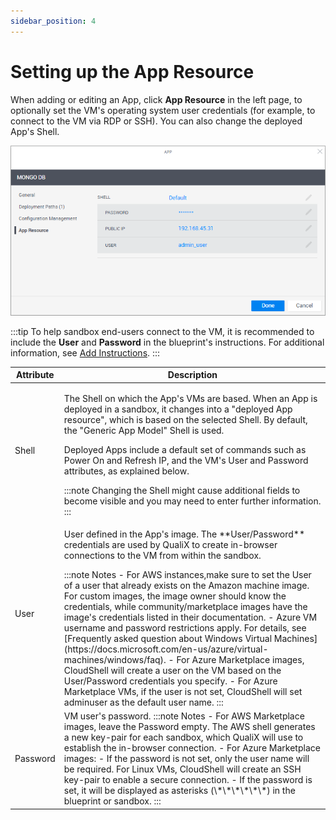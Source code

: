 ```yaml
---
sidebar_position: 4
---
```


# Setting up the App Resource

When adding or editing an App, click **App Resource** in the left page, to optionally set the VM's operating system user credentials (for example, to connect to the VM via RDP or SSH). You can also change the deployed App's Shell.

![](/Images/CloudShell-Portal/Manage/AppResource.png)
    
:::tip
To help sandbox end-users connect to the VM, it is recommended to include the **User** and **Password** in the blueprint's instructions. For additional information, see [Add Instructions](../../../../portal/blueprints/creating-blueprints/add-instructions.md).
:::
    
<table>
    <thead>
        <tr>
        <th>Attribute</th>
        <th>Description</th>
        </tr>
    </thead>
    <tbody>
        <tr>
            <td>Shell</td>
            <td>
                <p>The Shell on which the App's VMs are based. When an App is deployed in a sandbox, it changes into a "deployed App resource", which is based on the selected Shell. By default, the "Generic App Model" Shell is used.</p>
                <p>
                Deployed Apps include a default set of commands such as Power On and Refresh IP, and the VM's User and Password attributes, as explained below.
                </p>
:::note
Changing the Shell might cause additional fields to become visible and you may need to enter further information.
:::
            </td>
        </tr>
        <tr>
            <td>User</td>
            <td>
                <p>User defined in the App's image. The **User/Password** credentials are used by QualiX to create in-browser connections to the VM from within the sandbox.</p>
:::note Notes
- For AWS instances,make sure to set the User of a user that already exists on the Amazon machine image. For custom images, the image owner should know the credentials, while community/marketplace images have the image's credentials listed in their documentation.
- Azure VM username and password restrictions apply. For details, see [Frequently asked question about Windows Virtual Machines](https://docs.microsoft.com/en-us/azure/virtual-machines/windows/faq).
- For Azure Marketplace images, CloudShell will create a user on the VM based on the User/Password credentials you specify.
- For Azure Marketplace VMs, if the user is not set, CloudShell will set adminuser as the default user name.
:::
            </td>
        </tr>
        <tr>
            <td>Password</td>
            <td>
                VM user's password.
:::note Notes
- For AWS Marketplace images, leave the Password empty. The AWS shell generates a new key-pair for each sandbox, which QualiX will use to establish the in-browser connection.
- For Azure Marketplace images:
    - If the password is not set, only the user name will be required. For Linux VMs, CloudShell will create an SSH key-pair to enable a secure connection.
    - If the password is set, it will be displayed as asterisks (\*\*\*\*\*\*) in the blueprint or sandbox.
:::
            </td>
        </tr>
    </tbody>
</table>
    